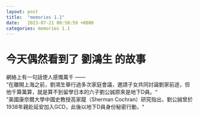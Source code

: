 ```yaml
---
layout: post
title:  "memories 1.1"
date:   2023-07-21 00:58:59 +0800
categories: memories 1.1
---
```


# 今天偶然看到了 劉鴻生 的故事
 

網絡上有一句話使人感慨萬千 ——  
“在離開上海之前，劉鴻生舉行過多次家庭會議，邀請子女共同討論劉家前途，但他千算萬算，就是算不到留學日本的六子劉公誠原來是地下D員。“  
”美國康奈爾大學中國史教授高家龍（Sherman Cochran）研究指出，劉公誠曾於1938年親赴延安加入GCD，此後以地下D員身份秘密行動，“
